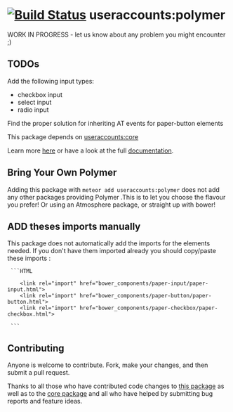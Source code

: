 [![Build Status](https://travis-ci.org/meteor-useraccounts/polymer.svg?branch=master)](https://travis-ci.org/meteor-useraccounts/polymer)
useraccounts:polymer
=====================================

 WORK IN PROGRESS - let us know about any problem you might encounter ;)

## TODOs

Add the following input types:

  - checkbox input
  - select input
  - radio input

Find the proper solution for inheriting AT events for paper-button elements



This package depends on [useraccounts:core](https://atmospherejs.com/useraccounts/core)

Learn more [here](http://useraccounts.meteor.com) or have a look at the full [documentation](https://github.com/meteor-useraccounts/core).


## Bring Your Own Polymer

Adding this package with `meteor add useraccounts:polymer` does not add any other packages providing Polymer .This is to let you choose the flavour you prefer! Or using an Atmosphere package, or straight up with bower!


## ADD theses imports manually

This package does not automatically add the imports for the elements needed. If you don't have them imported already you should copy/paste these imports :

	 ```HTML

		<link rel="import" href="bower_components/paper-input/paper-input.html">
		<link rel="import" href="bower_components/paper-button/paper-button.html">
		<link rel="import" href="bower_components/paper-checkbox/paper-checkbox.html">

	 ```




## Contributing

Anyone is welcome to contribute. Fork, make your changes, and then submit a pull request.

Thanks to all those who have contributed code changes to [this package](https://github.com/meteor-useraccounts/unstyled/graphs/contributors) as well as to the [core package](https://github.com/meteor-useraccounts/core/graphs/contributors) and all who have helped by submitting bug reports and feature ideas.
